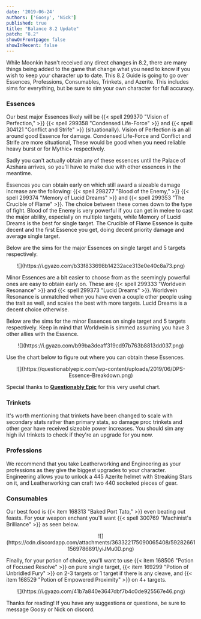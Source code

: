 ```yaml
---
date: '2019-06-24'
authors: ['Goosy', 'Nick']
published: true
title: "Balance 8.2 Update"
patch: "8.2"
showOnFrontpage: false
showInRecent: false
---
```

While Moonkin hasn't received any direct changes in 8.2, there are many things being added to the game that change what you need to know if you wish to keep your character up to date. This 8.2 Guide is going to go over Essences, Professions, Consumables, Trinkets, and Azerite. This includes sims for everything, but be sure to sim your own character for full accuracy.

### Essences

Our best major Essences likely will be {{< spell 299370 "Vision of Perfection," >}} {{< spell 299358 "Condensed Life-Force" >}} and {{< spell 304121 "Conflict and Strife" >}} (situationally). Vision of Perfection is an all around good Essence for damage. Condensed Life-Force and Conflict and Strife are more situational, These would be good when you need reliable heavy burst or for Mythic+ respectively.

Sadly you can't actually obtain any of these essences until the Palace of Azshara arrives, so you'll have to make due with other essences in the meantime.

Essences you can obtain early on which still award a sizeable damage increase are the following: {{< spell 298277 "Blood of the Enemy," >}} {{< spell 299374 "Memory of Lucid Dreams" >}} and {{< spell 299353 "The Crucible of Flame" >}}. The choice between these comes down to the type of fight. Blood of the Enemy is very powerful if you can get in melee to cast the major ability, especially on multiple targets, while Memory of Lucid Dreams is the best for single target. The Crucible of Flame Essence is quite decent and the first Essence you get, doing decent priority damage and average single target. 

Below are the sims for the major Essences on single target and 5 targets respectively.

<center>
        ![](https://i.gyazo.com/b33f833698b14232ace313e0e40c8a73.png)
</center>

Minor Essences are a bit easier to choose from as the seemingly powerful ones are easy to obtain early on. These are {{< spell 299333 "Worldvein Resonance" >}} and {{< spell 299373 "Lucid Dreams" >}}. Worldvein Resonance is unmatched when you have even a couple other people using the trait as well, and scales the best with more targets. Lucid Dreams is a decent choice otherwise.

Below are the sims for the minor Essences on single target and 5 targets respectively. Keep in mind that Worldvein is simmed assuming you have 3 other allies with the Essence.

<center>
        ![](https://i.gyazo.com/b99ba3deaff319cd97b763b8813dd037.png)     
</center>

Use the chart below to figure out where you can obtain these Essences.

<center>
        ![](https://questionablyepic.com/wp-content/uploads/2019/06/DPS-Essence-Breakdown.png)
</center>

Special thanks to **[Questionably Epic](https://questionablyepic.com/)** for this very useful chart.

### Trinkets

It's worth mentioning that trinkets have been changed to scale with secondary stats rather than primary stats, so damage proc trinkets and other gear have received sizeable power increases. You should sim any high ilvl trinkets to check if they're an upgrade for you now.

### Professions

We recommend that you take Leatherworking and Engineering as your professions as they give the biggest upgrades to your character. Engineering allows you to unlock a 445 Azerite helmet with Streaking Stars on it, and Leatherworking can craft two 440 socketed pieces of gear.

### Consumables

Our best food is {{< item 168313 "Baked Port Tato," >}} even beating out feasts. For your weapon enchant you'll want {{< spell 300769 "Machinist's Brilliance" >}} as seen below.

<center>
        ![](https://cdn.discordapp.com/attachments/363322175090065408/592826611569786891/yiJMu0D.png)        
</center>

Finally, for your potion of choice, you'll want to use {{< item 168506 "Potion of Focused Resolve" >}} on pure single target, {{< item 169299 "Potion of Unbridled Fury" >}} on 2-3 targets or 1 target if there is any cleave, and {{< item 168529 "Potion of Empowered Proximity" >}} on 4+ targets.

<center>
        ![](https://i.gyazo.com/41b7a840e3647dbf7b4c0de925567e46.png)        
</center>

Thanks for reading! If you have any suggestions or questions, be sure to message Goosy or Nick on discord.
